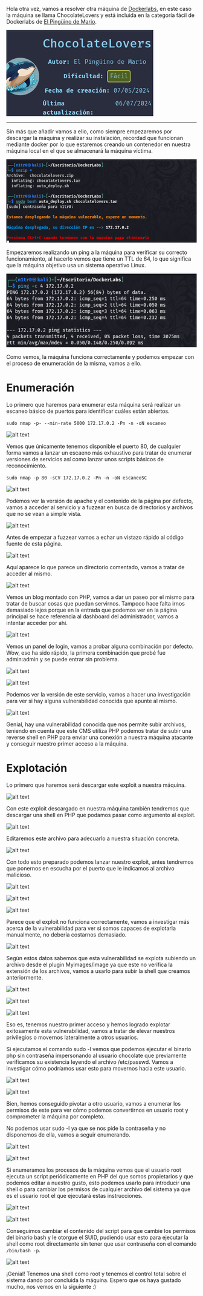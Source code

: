 
Hola otra vez, vamos a resolver otra máquina de [Dockerlabs](https://dockerlabs.es/#/), en este caso la máquina se llama ChocolateLovers y está incluida en la categoría fácil de Dockerlabs de [El Pingüino de Mario](https://www.youtube.com/channel/UCGLfzfKRUsV6BzkrF1kJGsg).

![alt text](images/image.png)

---------------------------------------------------------------------------------------------------------------------------------------------------

Sin más que añadir vamos a ello, como siempre empezaremos por descargar la máquina y realizar su instalación, recordad que funcionan mediante docker por lo que estaremos creando un contenedor en nuestra máquina local en el que se almacenará la máquina víctima.

![alt text](images/image-1.png)

Empezaremos realizando un ping a la máquina para verificar su correcto funcionamiento, al hacerlo vemos que tiene un TTL de 64, lo que significa que la máquina objetivo usa un sistema operativo Linux.

![alt text](images/image-2.png)

Como vemos, la máquina funciona correctamente y podemos empezar con el proceso de enumeración de la misma, vamos a ello.

# Enumeración

Lo primero que haremos para enumerar esta máquina será realizar un escaneo básico de puertos para identificar cuáles están abiertos.

```sudo nmap -p- --min-rate 5000 172.17.0.2 -Pn -n -oN escaneo```

![alt text](images/image-3.png)

Vemos que únicamente tenemos disponible el puerto 80, de cualquier forma vamos a lanzar un escaeno más exhaustivo para tratar de enumerar versiones de servicios así como lanzar unos scripts básicos de reconocimiento.

```sudo nmap -p 80 -sCV 172.17.0.2 -Pn -n -oN escaneoSC```

![alt text](images/image-4.png)

Podemos ver la versión de apache y el contenido de la página por defecto, vamos a acceder al servicio y a fuzzear en busca de directorios y archivos que no se vean a simple vista.

![alt text](images/image-5.png)

Antes de empezar a fuzzear vamos a echar un vistazo rápido al código fuente de esta página.

![alt text](images/image-6.png)

Aquí aparece lo que parece un directorio comentado, vamos a tratar de acceder al mismo.

![alt text](images/image-7.png)

Vemos un blog montado con PHP, vamos a dar un paseo por el mismo para tratar de buscar cosas que puedan servirnos. Tampoco hace falta irnos demasiado lejos porque en la entrada que podemos ver en la página principal se hace referencia al dashboard del administrador, vamos a intentar acceder por ahí.

![alt text](images/image-8.png)

Vemos un panel de login, vamos a probar alguna combinación por defecto. Wow, eso ha sido rápido, la primera combinación que probé fue admin:admin y se puede entrar sin problema.

![alt text](images/image-9.png)

![alt text](images/image-10.png)

Podemos ver la versión de este servicio, vamos a hacer una investigación para ver si hay alguna vulnerabilidad conocida que apunte al mismo.

![alt text](images/image-11.png)

Genial, hay una vulnerabilidad conocida que nos permite subir archivos, teniendo en cuenta que este CMS utiliza PHP podemos tratar de subir una reverse shell en PHP para enviar una conexión a nuestra máquina atacante y conseguir nuestro primer acceso a la máquina.

# Explotación

Lo primero que haremos será descargar este exploit a nuestra máquina.

![alt text](images/image-12.png)

Con este exploit descargado en nuestra máquina también tendremos que descargar una shell en PHP que podamos pasar como argumento al exploit.


![alt text](images/image-13.png)

Editaremos este archivo para adecuarlo a nuestra situación concreta.

![alt text](images/image-14.png)

Con todo esto preparado podemos lanzar nuestro exploit, antes tendremos que ponernos en escucha por el puerto que le indicamos al archivo malicioso.

![alt text](images/image-15.png)

![alt text](images/image-16.png)

![alt text](images/image-17.png)

Parece que el exploit no funciona correctamente, vamos a investigar más acerca de la vulnerabilidad para ver si somos capaces de explotarla manualmente, no debería costarnos demasiado.

![alt text](images/image-18.png)

Según estos datos sabemos que esta vulnerabilidad se explota subiendo un archivo desde el plugin Myimages/image ya que este no verifica la extensión de los archivos, vamos a usarlo para subir la shell que creamos anteriormente.

![alt text](images/image-19.png)

![alt text](images/image-20.png)

![alt text](images/image-21.png)

Eso es, tenemos nuestro primer acceso y hemos logrado explotar exitosamente esta vulnerabilidad, vamos a tratar de elevar nuestros privilegios o movernos lateralmente a otros usuarios.

Si ejecutamos el comando sudo -l vemos que podemos ejecutar el binario php sin contraseña impersonando al usuario chocolate que previamente verificamos su existencia leyendo el archivo /etc/passwd. Vamos a investigar cómo podríamos usar esto para movernos hacia este usuario.

![alt text](images/image-22.png)

![alt text](images/image-23.png)

Bien, hemos conseguido pivotar a otro usuario, vamos a enumerar los permisos de este para ver cómo podemos convertirnos en usuario root y comprometer la máquina por completo.

No podemos usar sudo -l ya que se nos pide la contraseña y no disponemos de ella, vamos a seguir enumerando.

![alt text](images/image-24.png)

![alt text](images/image-25.png)

Si enumeramos los procesos de la máquina vemos que el usuario root ejecuta un script periódicamente en PHP del que somos propietarios y que podemos editar a nuestro gusto, esto podemos usarlo para introducir una shell o para cambiar los permisos de cualquier archivo del sistema ya que es el usuario root el que ejecutará estas instrucciones.

![alt text](images/image-26.png)

![alt text](images/image-27.png)

Conseguimos cambiar el contenido del script para que cambie los permisos del binario bash y le otorgue el SUID, pudiendo usar esto para ejecutar la shell como root directamente sin tener que usar contraseña con el comando ```/bin/bash -p```.

![alt text](images/image-28.png)

¡Genial! Tenemos una shell como root y tenemos el control total sobre el sistema dando por concluida la máquina. Espero que os haya gustado mucho, nos vemos en la siguiente :)



